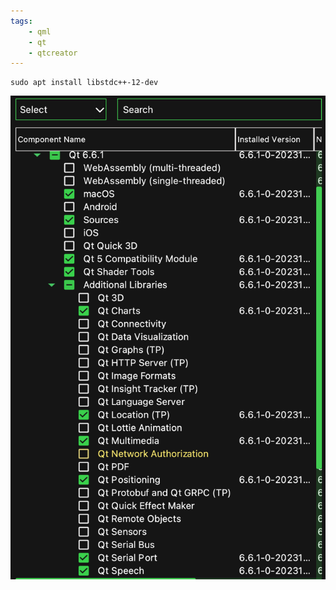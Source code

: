```yaml
---
tags:
    - qml
    - qt
    - qtcreator
---
```




```
sudo apt install libstdc++-12-dev

```

![](images/qgc_build_qt661_settings.png)